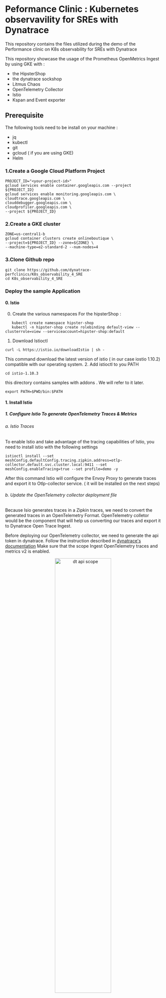# Peformance Clinic : Kubernetes observavility for SREs with Dynatrace
This repository contains the files utilized during the demo of the Performance clinic on K8s observability for SREs with Dynatrace

This repository showcase the usage of the Prometheus OpenMetrics Ingest by using GKE with :
* the HipsterShop
* the dynatrace sockshop
* Litmus Chaos
* OpenTelemetry Collector
* Istio
* Kspan and Event exporter


## Prerequisite 
The following tools need to be install on your machine :
- jq
- kubectl
- git
- gcloud ( if you are using GKE)
- Helm
### 1.Create a Google Cloud Platform Project
```
PROJECT_ID="<your-project-id>"
gcloud services enable container.googleapis.com --project ${PROJECT_ID}
gcloud services enable monitoring.googleapis.com \
cloudtrace.googleapis.com \
clouddebugger.googleapis.com \
cloudprofiler.googleapis.com \
--project ${PROJECT_ID}
```
### 2.Create a GKE cluster
```
ZONE=us-central1-b
gcloud container clusters create onlineboutique \
--project=${PROJECT_ID} --zone=${ZONE} \
--machine-type=e2-standard-2 --num-nodes=4
```
### 3.Clone Github repo
```
git clone https://github.com/dynatrace-perfclinics/K8s_observability_4_SRE
cd K8s_observability_4_SRE
```
### Deploy the sample Application

#### 0. Istio
0. Create the various namespaces
For the hipsterShop :
```
   kubectl create namespace hipster-shop
   kubectl -n hipster-shop create rolebinding default-view --clusterrole=view --serviceaccount=hipster-shop:default
```

1. Download Istioctl
```
curl -L https://istio.io/downloadIstio | sh -
```
This command download the latest version of istio ( in our case iostio 1.10.2) compatible with our operating system.
2. Add istioctl to you PATH
```
cd istio-1.10.3
```
this directory contains samples with addons . We will refer to it later.
```
export PATH=$PWD/bin:$PATH
```
#### 1. Install Istio
##### 1. Configure Istio To generate OpenTelemetry Traces & Metrics
###### a. Istio Traces
To enable Istio and take advantage of the tracing capabilities of Istio, you need to install istio with the following settings
 ```
istioctl install --set meshConfig.defaultConfig.tracing.zipkin.address=otlp-collector.default.svc.cluster.local:9411 --set meshConfig.enableTracing=true --set profile=demo -y
 ```
After this command Istio will configure the Envoy Proxy to generate traces and export it to Otlp-collector service. ( it will be installed on the next steps)

###### b. Update the OpenTelemetry collector deployment file
Because Isio generates traces in a Zipkin traces, we need to convert the generated traces in an OpenTelemetry Format.
OpenTelemetry colletor would be the component that will help us converting our traces and export it to Dynatrace Open Trace Ingest.

Before deploying our OpenTelemetry collector, we need to generate the api token in dynatrace.
Follow the instruction described in [dynatrace's documentation](https://www.dynatrace.com/support/help/shortlink/api-authentication#generate-a-token)
Make sure that the scope Ingest OpenTelemetry traces and metrics v2 is enabled.
<p align="center"><img src="/image/dt_api.PNG" width="60%" alt="dt api scope" /></p>

We need to update the opentelemetry collector deployment file by referring to our dynatrace tenant
```
EXPORT DT_API_TOKEN=<YOUR DT TOKEN>
EXPORT DT_API_URL="https://{your-environment-id}.live.dynatrace.com"
sed -i "s,TENANTURL_TOREPLACE,$DT_API_URL," istio/otel-collector-deployment.yaml
sed -i "s,DT_API_TOKEN_TO_REPLACE,$DT_API_TOKEN," istio/otel-collector-deployment.yaml
```
Before deploying the OpenTelemetry Collector , you need to get the dynatrace cluster id registered in Dynatrace.
To extact , you will need to go to Infrastructure/Kubernetes, select the cluster you want to monitor.
select the Hexadecimal value of the cluster id in the URL :
<p align="center"><img src="/image/cluster_config_id.PNG" width="60%" alt="dt api scope" /></p>
The hexadecimal value needs to be converted in to decimal.
once you have the decimal value you can run the following command :

```
EXPORT DT_CLUSTER_ID=<YOUR DT CLUSTER ID>
sed -i "s,DYNATRACE_CLUSTER_ID,$DT_CLUSTER_ID," istio/otel-collector-deployment.yaml
```

We can now deploy the openTelemetry collector :
```
kubectl apply -f istio/otel-collector-deployment.yaml
```

Then we want to instruct istio to automatically inject the envoy Proxy to all the pods of our Hipster-shop application
so we will label the namesapce : hipster-shoo
```
kubectl label namespace hipster-shop istio-injection=enabled
```
### 2. Kubernetes events : Deploy Kspan and Event exporter
#### Kspan
Kspan is a solution build by weaveworks generating OpenTelementry traces based on K8s event.
To deploy kspan , we need to create a serice account having a clusterRole to be able to get, list, watch events from the cluster.
Therefore we need to deploy kspan in the following order:
```
kubectl apply -f kspan/rbac.yaml
kubectl apply -f kspan/kspan_deployment.yaml
```
#### Event exporter
```
kubectl apply -f Event-exporter/deploy.yaml
```
The event exporter will expose 2 Prometheus Counter:
* kube_event_count
* kube_event_unique_events_total

### 3.HipsterShop
```
cd hipstershop
./setup.sh
```

##### Update the ingressgateway to expose ports for sockshop
```
kubectl edit svc istio-ingressgateway -n istio-system
```
Add the following ports :
```
- name: web
  nodePort: 31770
  port: 8080
  protocol: TCP
  targetPort: 8182
```

### 4. Expose the HipsterShop out of the cluster
```
kubectl apply -f istio/hipstershop_gateway.yaml
```
### 5. Deploy Sockshop Production
```
cd ../sockshop
kubectl create -f ./manifests/k8s-namespaces.yml

kubectl -n sockshop-production create rolebinding default-view --clusterrole=view --serviceaccount=sockshop-production:default


kubectl apply -f ./manifests/backend-services/user-db/sockshop-production/


kubectl apply -f ./manifests/backend-services/shipping-rabbitmq/sockshop-production/

kubectl apply -f ./manifests/backend-services/carts-db/
kubectl apply -f ./manifests/backend-services/catalogue-db/

kubectl apply -f ./manifests/backend-services/orders-db/

kubectl apply -f ./manifests/sockshop-app/sockshop-production/
```
### 6. Expose the HipsterShop out of the cluster
```
cd ..
kubectl apply -f istio/sockshop_gateway.yaml
```
### 7. Deploy the OpenTelemetry Collector
```
cd ..
kubectl apply -f istio/sockshop_gateway.yaml
```


### 8. Install Litmus Chaoas
```
helm repo add litmuschaos https://litmuschaos.github.io/litmus-helm/
kubectl create ns litmus
kubectl get pods -n litmus
kubectl apply -f /litmus_choas/scheduler.yaml -n litmus
```
Apply the experiments in the hipster-shop Namespace
```
kubectl apply -f /litmus_choas/experiment.yaml -n hipster-shop
```
Apply the Service account authorize to run the various experiments
```
kubectl apply -f /litmus_choas/rbac.yaml -n hipster-shop
```
Deploy the scheduled experiments :
```
kubectl apply -k /litmus_choas/schedule/ -n hipster-shop
```
### 5. Run a neoload test

#### uppdate the definition of your hipstershop url
TO get the ip adress of the istio gateway run the following command :
```
kubectl -n istio-system get service istio-ingressgateway -o jsonpath='{.status.loadBalancer.ingress[0].ip}'
```
Update the following file loadtest/hipstershop/team/servers/34#2E89#2E214#2E38.xml
update the hostname value by replacing with your Ip adress.

Download The latest version of [NeoLoad](https://www.neotys.com/support/download-neoload) 

Launch NeoLoad and opent the project : loadtest/hipstershop/hipstershop.nlp

Click on the Scenario Tab and click on run the predefined test.


